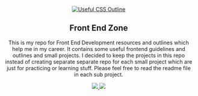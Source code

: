 <p align="center">
  <a href="https://github.com/sabahallah/frontend-zone/">
    <img src="https://www.belatrixsf.com/blog/wp-content/uploads/2014/11/frontendbig.png" alt="Useful CSS Outline">
  </a>
  <h2 align="center">Front End Zone</h2>
  <p align="center">This is my repo for Front End Development resources and outlines which help me in my career. It contains some useful frontend guidelines and outlines and small projects. I decided to keep the projects in this repo instead of creating separate separate repo for each small project which are just for practicing or learning stuff. Please feel free to read the readme file in each sub project.</p>
  <p align="center">
    <a href="https://twitter.com/home?status=Useful+Front+End+Development+Resources+and+Outlines+by+%40msabahallah      +https%3A%2F%2Fgithub.com%2Fsabahallah%2Ffrontend-zone" target="_blank">    
        <img src="https://img.shields.io/badge/twitter-tweet-blue.svg"/>
    </a>
    <a href="https://twitter.com/msabahallah" target="_blank">
        <img src="https://img.shields.io/badge/feedback-%40msabahallah-blue.svg"/>
    </a>
  </p>
  <br>
</p>